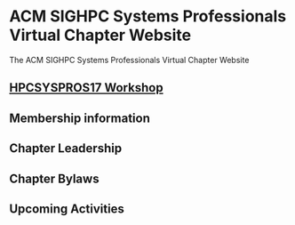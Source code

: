 # ACM SIGHPC Systems Professionals Virtual Chapter Website
The ACM SIGHPC Systems Professionals Virtual Chapter Website

## [HPCSYSPROS17 Workshop](http://hpcsyspros.org/)

## Membership information

## Chapter Leadership

## Chapter Bylaws

## Upcoming Activities

